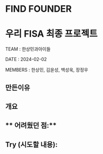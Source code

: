 # FIND FOUNDER
# 우리 FISA 최종 프로젝트
TEAM : 한상민과아이들

DATE : 2024-02-02

MEMBERS : 한상민, 김윤성, 백성욱, 장정우

## 만든이유

## 개요

## ** 어려웠던 점:**

## **Try (시도할 내용):**
    


